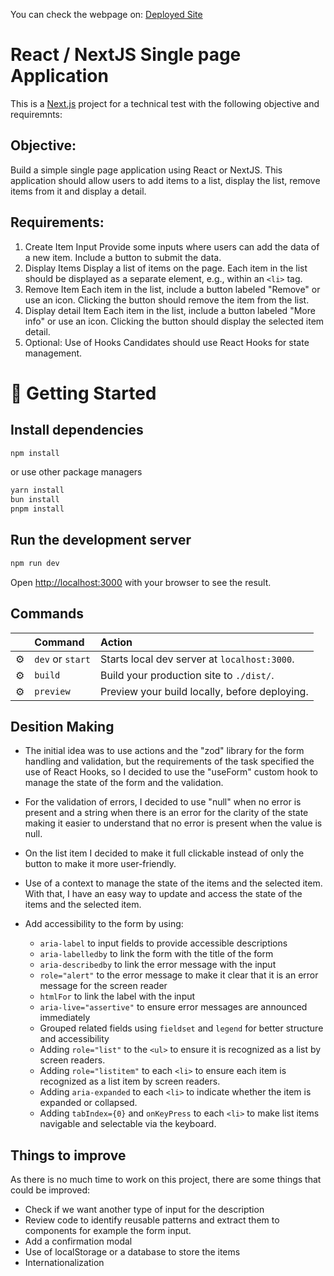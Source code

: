 You can check the webpage on: [Deployed Site](https://technical-test-crud-items.vercel.app/)

# React / NextJS Single page Application

This is a [Next.js](https://nextjs.org/) project for a technical test with the following objective and requiremnts:

## Objective: 
Build a simple single page application using React or NextJS. This application should allow users to add items to a list, display the list, remove items from it and display a detail.

## Requirements:
1. Create Item Input
Provide some inputs where users can add the data of a new item.
Include a button to submit the data.
2. Display Items
Display a list of items on the page.
Each item in the list should be displayed as a separate element, e.g., within an `<li>` tag.
3. Remove Item
Each item in the list, include a button labeled "Remove" or use an icon.
Clicking the button should remove the item from the list.
4. Display detail Item
Each item in the list, include a button labeled "More info" or use an icon.
Clicking the button should display the selected item detail.
5. Optional: Use of Hooks
Candidates should use React Hooks for state management.





# 🚀 Getting Started

## Install dependencies
```bash
npm install
```

or use other package managers
```bash
yarn install
bun install
pnpm install
```

## Run the development server
```bash
npm run dev
```

Open [http://localhost:3000](http://localhost:3000) with your browser to see the result.


## Commands

|     | Command          | Action                                        |
| :-- | :--------------- | :-------------------------------------------- |
| ⚙️  | `dev` or `start` | Starts local dev server at `localhost:3000`.  |
| ⚙️  | `build`          | Build your production site to `./dist/`.      |
| ⚙️  | `preview`        | Preview your build locally, before deploying. |


## Desition Making

- The initial idea was to use actions and the "zod" library for the form handling and validation, but the requirements of the task specified the use of React Hooks, so I decided to use the "useForm" custom hook to manage the state of the form and the validation.

- For the validation of errors, I decided to use "null" when no error is present and a string when there is an error for the clarity of the state making it easier to understand that no error is present when the value is null.

- On the list item I decided to make it full clickable instead of only the button to make it more user-friendly.

- Use of a context to manage the state of the items and the selected item. With that, I have an easy way to update and access the state of the items and the selected item.

- Add accessibility to the form by using: 
  - `aria-label` to input fields to provide accessible descriptions
  - `aria-labelledby` to link the form with the title of the form
  - `aria-describedby` to link the error message with the input
  - `role="alert"` to the error message to make it clear that it is an error message for the screen reader
  - `htmlFor` to link the label with the input
  - `aria-live="assertive"` to ensure error messages are announced immediately
  -  Grouped related fields using `fieldset` and `legend` for better structure and accessibility
  - Adding `role="list"` to the `<ul>` to ensure it is recognized as a list by screen readers.
  - Adding `role="listitem"` to each `<li>` to ensure each item is recognized as a list item by screen readers.
  - Adding `aria-expanded` to each `<li>` to indicate whether the item is expanded or collapsed.
  - Adding `tabIndex={0}` and `onKeyPress` to each `<li>` to make list items navigable and selectable via the keyboard.
 

## Things to improve

As there is no much time to work on this project, there are some things that could be improved:

- Check if we want another type of input for the description
- Review code to identify reusable patterns and extract them to components for example the form input.
- Add a confirmation modal
- Use of localStorage or a database to store the items
- Internationalization